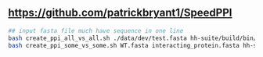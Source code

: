 ## https://github.com/patrickbryant1/SpeedPPI
```bash
## input fasta file much have sequence in one line
bash create_ppi_all_vs_all.sh ./data/dev/test.fasta hh-suite/build/bin/hhblits 0.5 ./data/dev/all_vs_all/
bash create_ppi_some_vs_some.sh WT.fasta interacting_protein.fasta hh-suite/build/bin/hhblits 0.5 ./data/dev/some_vs_some/
```
